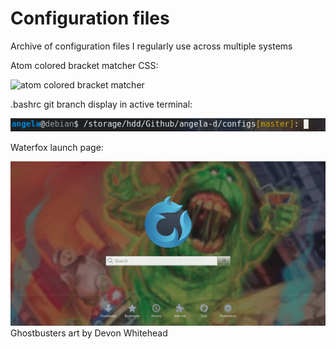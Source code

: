 # Configuration files
Archive of configuration files I regularly use across multiple systems

Atom colored bracket matcher CSS:

![atom colored bracket matcher](img/atom-tab-highlighting.png)

.bashrc git branch display in active terminal:

![bashrc git branch](img/bashrc.png)

Waterfox launch page:

![waterfox launch page](img/waterfox-launch-page.png)
Ghostbusters art by Devon Whitehead
